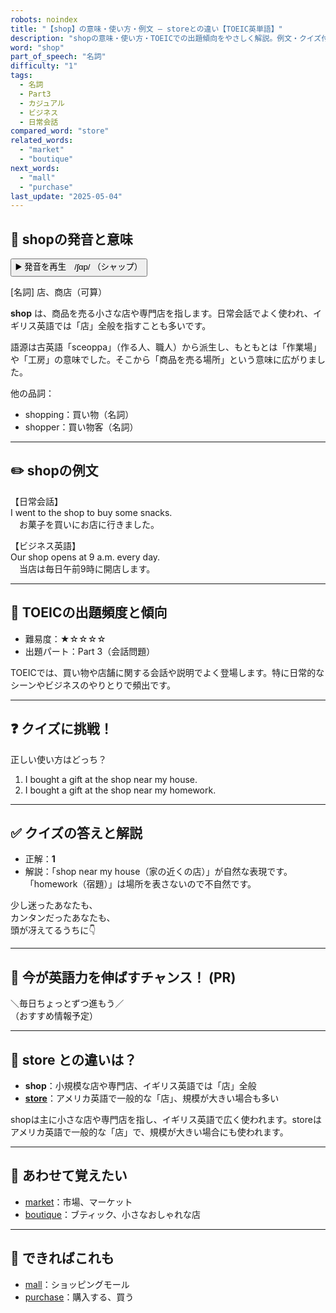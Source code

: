 ```yaml
---
robots: noindex
title: "【shop】の意味・使い方・例文 ― storeとの違い【TOEIC英単語】"
description: "shopの意味・使い方・TOEICでの出題傾向をやさしく解説。例文・クイズ付きでstoreとの違いもわかりやすく学べます。"
word: "shop"
part_of_speech: "名詞"
difficulty: "1"
tags:
  - 名詞
  - Part3
  - カジュアル
  - ビジネス
  - 日常会話
compared_word: "store"
related_words:
  - "market"
  - "boutique"
next_words:
  - "mall"
  - "purchase"
last_update: "2025-05-04"
---
```


## 🔰 shopの発音と意味

<button class="play-audio" onclick="playTTS('shop')">
  <span class="play-audio-main">
    ▶️ 発音を再生　/ʃɑp/
  </span>
  <span class="play-audio-sub">
    （シャップ）
  </span>
</button>

[名詞] 店、商店（可算）

**shop** は、商品を売る小さな店や専門店を指します。日常会話でよく使われ、イギリス英語では「店」全般を指すことも多いです。

語源は古英語「sceoppa」（作る人、職人）から派生し、もともとは「作業場」や「工房」の意味でした。そこから「商品を売る場所」という意味に広がりました。

他の品詞：  
- shopping：買い物（名詞）
- shopper：買い物客（名詞）

---

## ✏️ shopの例文

【日常会話】  
I went to the shop to buy some snacks.  
　お菓子を買いにお店に行きました。

【ビジネス英語】  
Our shop opens at 9 a.m. every day.  
　当店は毎日午前9時に開店します。

---

## 🎯 TOEICの出題頻度と傾向

- 難易度：★☆☆☆☆
- 出題パート：Part 3（会話問題）

TOEICでは、買い物や店舗に関する会話や説明でよく登場します。特に日常的なシーンやビジネスのやりとりで頻出です。

---

## ❓ クイズに挑戦！

正しい使い方はどっち？

1. I bought a gift at the shop near my house.  
2. I bought a gift at the shop near my homework.

---

## ✅ クイズの答えと解説

- 正解：**1**
- 解説：「shop near my house（家の近くの店）」が自然な表現です。「homework（宿題）」は場所を表さないので不自然です。

少し迷ったあなたも、  
カンタンだったあなたも、  
頭が冴えてるうちに👇️

---

## 🚀 今が英語力を伸ばすチャンス！ (PR)

<div class="info-center">
＼毎日ちょっとずつ進もう／<br>  
（おすすめ情報予定）
</div>

---

## 🤔  store との違いは？

- **shop**：小規模な店や専門店、イギリス英語では「店」全般
- **[store](/store)**：アメリカ英語で一般的な「店」、規模が大きい場合も多い

shopは主に小さな店や専門店を指し、イギリス英語で広く使われます。storeはアメリカ英語で一般的な「店」で、規模が大きい場合にも使われます。

---

## 🧩 あわせて覚えたい

- [market](/market)：市場、マーケット
- [boutique](/boutique)：ブティック、小さなおしゃれな店

---

## 📖 できればこれも

- [mall](/mall)：ショッピングモール
- [purchase](/purchase)：購入する、買う

<!-- cvid: aid08_bid11 -->
